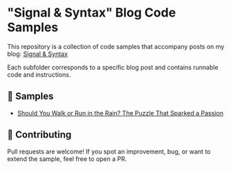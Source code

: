 # "Signal & Syntax" Blog Code Samples

This repository is a collection of code samples that accompany posts on my blog: [Signal & Syntax](https://tomarcher.io)

Each subfolder corresponds to a specific blog post and contains runnable code and instructions.  

## 📂 Samples

- [Should You Walk or Run in the Rain? The Puzzle That Sparked a Passion](./rain-paradox/)  
<!-- - [From Ice Shows to Algorithms: Cracking the Truck-Packing Puzzle](./truck-packing/)   -->

## 🤝 Contributing

Pull requests are welcome! If you spot an improvement, bug, or want to extend the sample, feel free to open a PR.